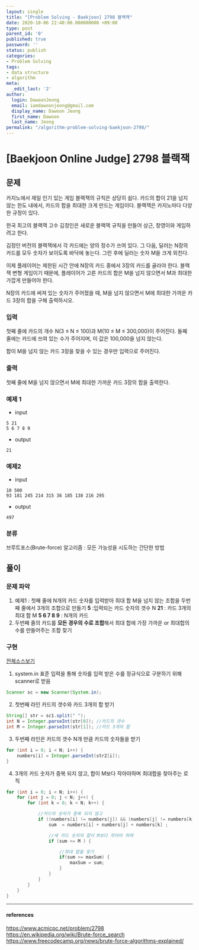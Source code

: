 ```yaml
---
layout: single
title: "[Problem Solving - Baekjoon] 2798 블랙잭"
date: 2020-10-06 22:40:00.000000000 +09:00
type: post
parent_id: '0'
published: true
password: ''
status: publish
categories:
- Problem Solving
tags:
- data structure
- algorithm
meta:
  _edit_last: '2'
author:
  login: DawoonJeong
  email: iamdawoonjeong@gmail.com
  display_name: Dawoon Jeong
  first_name: Dawoon
  last_name: Jeong
permalink: "/algorithm-problem-solving-baekjoon-2798/"
---
```

# [Baekjoon Online Judge] 2798 블랙잭

## 문제
카지노에서 제일 인기 있는 게임 블랙잭의 규칙은 상당히 쉽다. 카드의 합이 21을 넘지 않는 한도 내에서, 카드의 합을 최대한 크게 만드는 게임이다. 블랙잭은 카지노마다 다양한 규정이 있다.

한국 최고의 블랙잭 고수 김정인은 새로운 블랙잭 규칙을 만들어 상근, 창영이와 게임하려고 한다.

김정인 버전의 블랙잭에서 각 카드에는 양의 정수가 쓰여 있다. 그 다음, 딜러는 N장의 카드를 모두 숫자가 보이도록 바닥에 놓는다. 그런 후에 딜러는 숫자 M을 크게 외친다.

이제 플레이어는 제한된 시간 안에 N장의 카드 중에서 3장의 카드를 골라야 한다. 블랙잭 변형 게임이기 때문에, 플레이어가 고른 카드의 합은 M을 넘지 않으면서 M과 최대한 가깝게 만들어야 한다.

N장의 카드에 써져 있는 숫자가 주어졌을 때, M을 넘지 않으면서 M에 최대한 가까운 카드 3장의 합을 구해 출력하시오.


### 입력
첫째 줄에 카드의 개수 N(3 ≤ N ≤ 100)과 M(10 ≤ M ≤ 300,000)이 주어진다. 둘째 줄에는 카드에 쓰여 있는 수가 주어지며, 이 값은 100,000을 넘지 않는다.

합이 M을 넘지 않는 카드 3장을 찾을 수 있는 경우만 입력으로 주어진다.


### 출력
첫째 줄에 M을 넘지 않으면서 M에 최대한 가까운 카드 3장의 합을 출력한다.



### 예제 1
- input
```
5 21
5 6 7 8 9
```

- output
```
21
```


### 예제2
- input
```
10 500
93 181 245 214 315 36 185 138 216 295
```

- output
```
497
```


### 분류
브루트포스(Brute-force) 알고리즘 : 모든 가능성을 시도하는 간단한 방법



## 풀이

### 문제 파악
1. 예제1 : 첫째 줄에 N개의 카드 숫자를 입력받아 최대 합 M을 넘지 않는 조합을 두번 째 줄에서 3개의 조합으로 만들기
**5** :입력되는 카드 숫자의 갯수 N **21** : 카드 3개의 최대 합 M
**5 6 7 8 9** :  N개의 카드
2. 두번째 줄의 카드를 **모든 경우의 수로 조합**해서 최대 합에 가장 가까운 or 최대합의 수를 만들어주는 조합 찾기  


### 구현

[전체소스보기](https://github.com/iamdawoonjeong/java-datastructure-algorithm/blob/master/java-algorithm-problem-solving/src/baekjoon/blackjack2798/Main.java)


1. system.in 표준 입력을 통해 숫자를 입력 받은 수를 정규식으로 구분하기 위해 scanner로 받음
```java
Scanner sc = new Scanner(System.in);
```

2. 첫번째 라인 카드의 갯수와 카드 3개의 합 받기
```java
String[] str = sc1.split(" ");
int N = Integer.parseInt(str[0]); //카드의 갯수
int M = Integer.parseInt(str[1]); //카드 3개의 합
```

3. 두번째 라인은 카드의 갯수 N개 만큼  카드의 숫자들을 받기
```java
for (int i = 0; i < N; i++) {
    numbers[i] = Integer.parseInt(str2[i]);
}

```

4. 3개의 카드 숫자가 중복 되지 않고, 합이 M보다 작아야하며 최대합을 찾아주는 로직
```java
for (int i = 0; i < N; i++) {
    for (int j = 0; j < N; j++) {
        for (int k = 0; k < N; k++) {

            //카드의 숫자가 중복 되지 않고
            if ((numbers[i] != numbers[j]) && (numbers[j] != numbers[k]) && (numbers[i] != numbers[k])) {
                sum  = numbers[i] + numbers[j] + numbers[k] ;

                //세 카드 숫자의 합이 M보다 작아야 하며
                if (sum <= M ) {

					//최대 합을 찾기
                    if(sum >= maxSum) {
                        maxSum = sum;
                    }
                }
            }
        }
    }
}
```    


---
#### references

<https://www.acmicpc.net/problem/2798>  
<https://en.wikipedia.org/wiki/Brute-force_search>  
<https://www.freecodecamp.org/news/brute-force-algorithms-explained/>  
